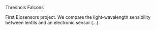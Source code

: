 Threshols Falcons

First Biosensors project.
We compare the light-wavelength sensibility between lentils and an electronic sensor (...).

